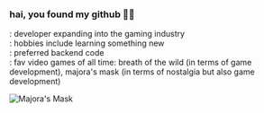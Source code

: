### hai, you found my github 😵‍💫
: developer expanding into the gaming industry \
: hobbies include learning something new \
: preferred backend code \
: fav video games of all time: breath of the wild (in terms of game development), majora's mask (in terms of nostalgia but also game development)  

![Majora's Mask](https://www.picgifs.com/games-gifs/games-gifs/legend-of-zelda-majoras-mask/picgifs-legend-of-zelda-majoras-mask-9112229.gif)
